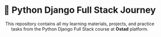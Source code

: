 <h1 align="center">🐍 Python Django Full Stack Journey</h1>
<p align="center">
  This repository contains all my learning materials, projects, and practice tasks from the Python Django Full Stack course at <strong>Ostad</strong> platform.
</p>
